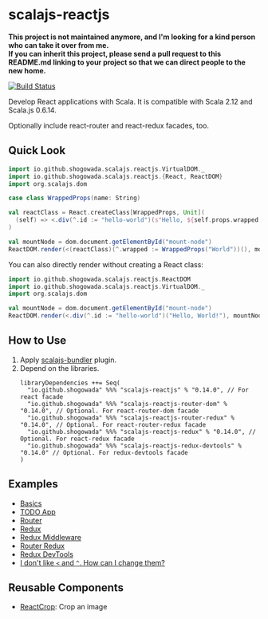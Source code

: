 # scalajs-reactjs

**This project is not maintained anymore, and I'm looking for a kind person who can take it over from me.**  
**If you can inherit this project, please send a pull request to this README.md linking to your project so that we can direct people to the new home.**

[![Build Status](https://travis-ci.org/shogowada/scalajs-reactjs.svg?branch=master)](https://travis-ci.org/shogowada/scalajs-reactjs)

Develop React applications with Scala. It is compatible with Scala 2.12 and Scala.js 0.6.14.

Optionally include react-router and react-redux facades, too.

## Quick Look

```scala
import io.github.shogowada.scalajs.reactjs.VirtualDOM._
import io.github.shogowada.scalajs.reactjs.{React, ReactDOM}
import org.scalajs.dom

case class WrappedProps(name: String)

val reactClass = React.createClass[WrappedProps, Unit](
  (self) => <.div(^.id := "hello-world")(s"Hello, ${self.props.wrapped.name}!")
)

val mountNode = dom.document.getElementById("mount-node")
ReactDOM.render(<(reactClass)(^.wrapped := WrappedProps("World"))(), mountNode)
```

You can also directly render without creating a React class:

```scala
import io.github.shogowada.scalajs.reactjs.ReactDOM
import io.github.shogowada.scalajs.reactjs.VirtualDOM._
import org.scalajs.dom

val mountNode = dom.document.getElementById("mount-node")
ReactDOM.render(<.div(^.id := "hello-world")("Hello, World!"), mountNode)
```

## How to Use

1. Apply [scalajs-bundler](https://scalacenter.github.io/scalajs-bundler/getting-started.html) plugin.
2. Depend on the libraries.
   ```
   libraryDependencies ++= Seq(
     "io.github.shogowada" %%% "scalajs-reactjs" % "0.14.0", // For react facade
     "io.github.shogowada" %%% "scalajs-reactjs-router-dom" % "0.14.0", // Optional. For react-router-dom facade
     "io.github.shogowada" %%% "scalajs-reactjs-router-redux" % "0.14.0", // Optional. For react-router-redux facade
     "io.github.shogowada" %%% "scalajs-reactjs-redux" % "0.14.0", // Optional. For react-redux facade
     "io.github.shogowada" %%% "scalajs-reactjs-redux-devtools" % "0.14.0" // Optional. For redux-devtools facade
   )
   ```

## Examples

- [Basics](/example)
- [TODO App](/example/todo-app/src/main/scala/io/github/shogowada/scalajs/reactjs/example/todoapp/Main.scala)
- [Router](/example/routing/src/main/scala/io/github/shogowada/scalajs/reactjs/example/router/Main.scala)
- [Redux](/example/todo-app-redux/src/main/scala/io/github/shogowada/scalajs/reactjs/example/todoappredux)
- [Redux Middleware](/example/redux-middleware/src/main/scala/io/github/shogowada/scalajs/reactjs/example/redux/middleware/Main.scala)
- [Router Redux](/example/router-redux/src/main/scala/io/github/shogowada/scalajs/reactjs/example/router/redux/Main.scala)
- [Redux DevTools](/example/redux-devtools/src/main/scala/io/github/shogowada/scalajs/reactjs/example/redux/devtools/Main.scala)
- [I don't like `<` and `^`. How can I change them?](/example/custom-virtual-dom)

## Reusable Components

- [ReactCrop](https://github.com/shogowada/scalajs-reactjs-image-crop): Crop an image
